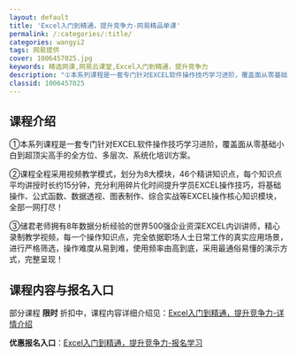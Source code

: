 ```yaml
---
layout: default
title: 'Excel入门到精通，提升竞争力-网易精品单课'
permalink: /:categories/:title/
categories: wangyi2
tags: 网易提供
cover: 1006457025.jpg
keywords: 精选网课,网易云课堂,Excel入门到精通，提升竞争力
description: "①本系列课程是一套专门针对EXCEL软件操作技巧学习进阶，覆盖面从零基础小白到超顶尖高手的全方位、多层次、系统化培训方案。②课程全程采用视频教学模式，划分为8大模块，46个精讲知识点，每个知"
classid: 1006457025
---
```


## 课程介绍

①本系列课程是一套专门针对EXCEL软件操作技巧学习进阶，覆盖面从零基础小白到超顶尖高手的全方位、多层次、系统化培训方案。

②课程全程采用视频教学模式，划分为8大模块，46个精讲知识点，每个知识点平均讲授时长约15分钟，充分利用碎片化时间提升学员EXCEL操作技巧，将基础操作、公式函数、数据透视、图表制作、综合实战等EXCEL操作核心知识模块，全部一网打尽！

③储君老师拥有8年数据分析经验的世界500强企业资深EXCEL内训讲师，精心录制教学视频，每一个操作知识点，完全依据职场人士日常工作的真实应用场景，进行严格筛选，操作难度从易到难，使用频率由高到底，采用最通俗易懂的演示方式，完整呈现！

## 课程内容与报名入口

部分课程 **限时** 折扣中，课程内容详细介绍见：[Excel入门到精通，提升竞争力-详情介绍](https://study.163.com/course/introduction/1006457025.htm?share=1&shareId=1025206652&utm_campaign=share&utm_medium=iphoneShare&utm_source=&utm_u=1025206652)

**优惠报名入口**：[Excel入门到精通，提升竞争力-报名学习](https://study.163.com/course/introduction/1006457025.htm?share=1&shareId=1025206652&utm_campaign=share&utm_medium=iphoneShare&utm_source=&utm_u=1025206652)

